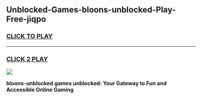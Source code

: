 
## Unblocked-Games-bloons-unblocked-Play-Free-jiqpo
<h3>
<a href="https://premium76.site?title=bloons-unblocked&ref=21A">CLICK TO PLAY</a></h3>
<hr>

<h3>
<a href="https://premium76.site?title=bloons-unblocked&ref=21A">CLICK 2 PLAY</a>
  
</h3>

<a href="https://premium76.site?title=bloons-unblocked&ref=21A"><img src="https://clearcache.store/games.png"></a>


**bloons-unblocked games unblocked: Your Gateway to Fun and Accessible Online Gaming**
